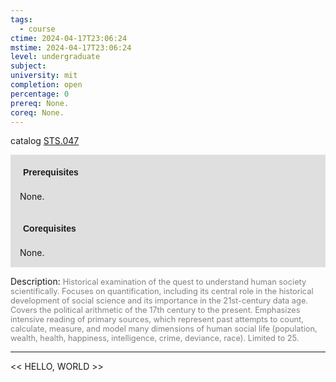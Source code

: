 ```yaml
---
tags:
  - course
ctime: 2024-04-17T23:06:24
mstime: 2024-04-17T23:06:24
level: undergraduate
subject: 
university: mit
completion: open
percentage: 0
prereq: None.
coreq: None.
---
```


catalog [STS.047](http://student.mit.edu/catalog/mSTSa.html#STS.047)

<span style="display: block; padding: 15px; background-color: rgb(100, 100, 100, 0.2);"><font id="m_prereq4196_0" style="display: block; font-family: Arial, sans-serif; font-weight: bold; padding: 5px">Prerequisites</font><br><span id="prereq4196_0">None.</span></span>
<span style="display: block; padding: 15px; background-color: rgb(100, 100, 100, 0.2);"><font id="m_coreq4196_0" style="display: block; font-family: Arial, sans-serif; font-weight: bold; padding: 5px">Corequisites</font><br><span id="coreq4196_0">None.</span></span>

<font style="">Description:</font>
<font style="color: grey; font-size: 0.8rem;">Historical examination of the quest to understand human society scientifically. Focuses on quantification, including its central role in the historical development of social science and its importance in the 21st-century data age. Covers the political arithmetic of the 17th century to the present. Emphasizes intensive reading of primary sources, which represent past attempts to count, calculate, measure, and model many dimensions of human social life (population, wealth, health, happiness, intelligence, crime, deviance, race). Limited to 25.</font>



---

<< HELLO, WORLD >>
